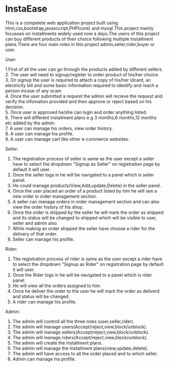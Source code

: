 # InstaEase
 
This is a compelete web application project built using html,css,bootstrap,javasccript,PHP(core) and mysql.This project mainly focusses on installments widely used now a days.The users of this project can buy different products of their choice following multiple installment plans.There are four main roles in this project admin,seller,rider,buyer or user.

User:

1.First of all the user can go through the products added by different sellers.<br>
2. The user will need to signup/register to order product of his/her choice.<br>
3. On signup the user is required to attach a copy of his/her idcard, an electricity bill and some basic information required to identify and reach a person incase of any scam<br>
4. Once the user submitted a request the admin will recieve the request and verify the infomation provided and then approve or reject based on his decision.<br>
5. Once user is approved he/she can login and order anything listed.<br>
6. There will different installment plans e.g 3 months,6 months,12 months etc added by the admin.<br>
7. A user can manage his orders, view order history.<br>
8. A user can manage his profile.<br>
9. A user can manage cart like other e-commerce websites.<br>

Seller:
1. The registration process of seller is same as the user except a seller have to select the dropdown "Signup as Seller" on registration page by default it will user.
2. Once the seller logs in he will be navigated to a panel which is seller panel.
3. He could manage products(View,Add,update,Delete) in the seller panel.
4. Once the user placed an order of a product listed by him he will see a new order in order management section.
5. A seller can manage orders in order management section and can also view the order history of his shop.
6. Once the order is shipped by the seller he will mark the order as shipped and its status will be changed to shipped which will be visible to user, seller and admin also. 
7. While making an order shipped the seller have choose a rider for the delivery of that order.
8. Seller can manage his profile.

Rider:

1. The registration process of rider is same as the user except a rider have to  select the dropdown "Signup as Rider" on registration page by default it will user.
2. Once the Rider logs in he will be navigated to a panel which is rider panel.
3. He will view all the orders assigned to him.
4. Once he deliver the order to the user he will mark the order as deliverd and status will be changed.
5. A rider can manage his profile.

Admin:
1. The admin will controll all the three roles (user,seller,rider).
2. The admin will manage users(Accept/reject,view,block/unblock).
3. The admin will manage sellers(Accept/reject,view,block/unblock).
4. The admin will manage riders(Accept/reject,view,block/unblock).
5. The admin will create the installment plans.
6. The admin will manage the installment plans(view,update,delete).
7. The admin will have access to all the order placed and to which seller.
8. Admin can manage his profile.
